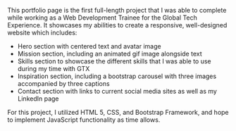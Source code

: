 This portfolio page is the first full-length project that I was able to complete while working as a Web Development Trainee for the Global Tech Experience. It showcases my abilities to create a responsive, well-designed website which includes: 
- Hero section with centered text and avatar image
- Mission section, including an animated gif image alongside text
- Skills section to showcase the different skills that I was able to use during my time with GTX
- Inspiration section, including a bootstrap carousel with three images accompanied by three captions
- Contact section with links to current social media sites as well as my LinkedIn page

For this project, I utilized HTML 5, CSS, and Bootstrap Framework, and hope to implement JavaScript functionality as time allows. 
